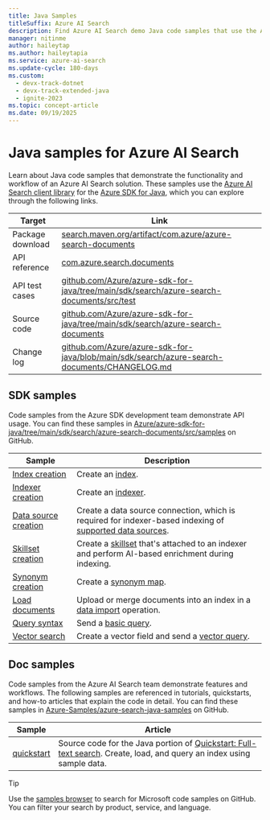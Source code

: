 ```yaml
---
title: Java Samples
titleSuffix: Azure AI Search
description: Find Azure AI Search demo Java code samples that use the Azure .NET SDK for Java.
manager: nitinme
author: haileytap
ms.author: haileytapia
ms.service: azure-ai-search
ms.update-cycle: 180-days
ms.custom:
  - devx-track-dotnet
  - devx-track-extended-java
  - ignite-2023
ms.topic: concept-article
ms.date: 09/19/2025
---
```


# Java samples for Azure AI Search

Learn about Java code samples that demonstrate the functionality and workflow of an Azure AI Search solution. These samples use the [Azure AI Search client library](/java/api/overview/azure/search-documents-readme) for the [Azure SDK for Java](/azure/developer/java/sdk), which you can explore through the following links.

| Target | Link |
|--|--|
| Package download | [search.maven.org/artifact/com.azure/azure-search-documents](https://search.maven.org/artifact/com.azure/azure-search-documents) |
| API reference | [com.azure.search.documents](/java/api/com.azure.search.documents)  |
| API test cases | [github.com/Azure/azure-sdk-for-java/tree/main/sdk/search/azure-search-documents/src/test](https://github.com/Azure/azure-sdk-for-java/tree/main/sdk/search/azure-search-documents/src/test) |
| Source code | [github.com/Azure/azure-sdk-for-java/tree/main/sdk/search/azure-search-documents](https://github.com/Azure/azure-sdk-for-java/tree/main/sdk/search/azure-search-documents)  |
| Change log | [github.com/Azure/azure-sdk-for-java/blob/main/sdk/search/azure-search-documents/CHANGELOG.md](https://github.com/Azure/azure-sdk-for-java/blob/main/sdk/search/azure-search-documents/CHANGELOG.md) |

## SDK samples

Code samples from the Azure SDK development team demonstrate API usage. You can find these samples in [Azure/azure-sdk-for-java/tree/main/sdk/search/azure-search-documents/src/samples](https://github.com/Azure/azure-sdk-for-java/tree/main/sdk/search/azure-search-documents/src/samples) on GitHub.

| Sample | Description |
|--|--|
| [Index creation](https://github.com/Azure/azure-sdk-for-java/blob/main/sdk/search/azure-search-documents/src/samples/java/com/azure/search/documents/indexes/CreateIndexExample.java) | Create an [index](search-what-is-an-index.md). |
| [Indexer creation](https://github.com/Azure/azure-sdk-for-java/blob/main/sdk/search/azure-search-documents/src/samples/java/com/azure/search/documents/indexes/CreateIndexerExample.java) | Create an [indexer](search-indexer-overview.md). |
| [Data source creation](https://github.com/Azure/azure-sdk-for-java/blob/main/sdk/search/azure-search-documents/src/samples/java/com/azure/search/documents/indexes/DataSourceExample.java) | Create a data source connection, which is required for indexer-based indexing of [supported data sources](search-indexer-overview.md#supported-data-sources). |
| [Skillset creation](https://github.com/Azure/azure-sdk-for-java/blob/main/sdk/search/azure-search-documents/src/samples/java/com/azure/search/documents/indexes/CreateSkillsetExample.java) | Create a [skillset](cognitive-search-working-with-skillsets.md) that's attached to an indexer and perform AI-based enrichment during indexing. |
| [Synonym creation](https://github.com/Azure/azure-sdk-for-java/blob/main/sdk/search/azure-search-documents/src/samples/java/com/azure/search/documents/SynonymMapsCreateExample.java) | Create a [synonym map](search-synonyms.md).  |
| [Load documents](https://github.com/Azure/azure-sdk-for-java/blob/main/sdk/search/azure-search-documents/src/samples/java/com/azure/search/documents/IndexContentManagementExample.java) | Upload or merge documents into an index in a [data import](search-what-is-data-import.md) operation. |
| [Query syntax](https://github.com/Azure/azure-sdk-for-java/blob/main/sdk/search/azure-search-documents/src/samples/java/com/azure/search/documents/SearchAsyncWithFullyTypedDocumentsExample.java) | Send a [basic query](search-query-overview.md). |
| [Vector search](https://github.com/Azure/azure-sdk-for-java/blob/main/sdk/search/azure-search-documents/src/samples/java/com/azure/search/documents/VectorSearchExample.java) | Create a vector field and send a [vector query](vector-search-how-to-query.md). |

## Doc samples

Code samples from the Azure AI Search team demonstrate features and workflows. The following samples are referenced in tutorials, quickstarts, and how-to articles that explain the code in detail. You can find these samples in [Azure-Samples/azure-search-java-samples](https://github.com/Azure-Samples/azure-search-java-samples) on GitHub.

| Sample | Article |
|--|--|
| [quickstart](https://github.com/Azure-Samples/azure-search-java-samples/tree/main/quickstart) | Source code for the Java portion of [Quickstart: Full-text search](search-get-started-text.md). Create, load, and query an index using sample data. |

> [!TIP]
> Use the [samples browser](/samples/browse/?languages=java&products=azure-cognitive-search) to search for Microsoft code samples on GitHub. You can filter your search by product, service, and language.
